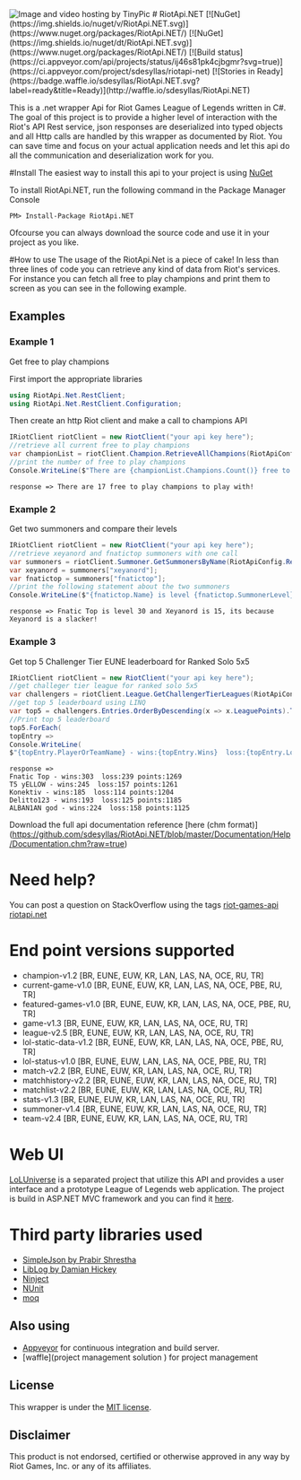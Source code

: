 <img src="http://i58.tinypic.com/qplz85.jpg" border="0" alt="Image and video hosting by TinyPic">
# RiotApi.NET 
[![NuGet](https://img.shields.io/nuget/v/RiotApi.NET.svg)](https://www.nuget.org/packages/RiotApi.NET/) [![NuGet](https://img.shields.io/nuget/dt/RiotApi.NET.svg)](https://www.nuget.org/packages/RiotApi.NET/)
[![Build status](https://ci.appveyor.com/api/projects/status/ij46s81pk4cjbgmr?svg=true)](https://ci.appveyor.com/project/sdesyllas/riotapi-net) [![Stories in Ready](https://badge.waffle.io/sdesyllas/RiotApi.NET.svg?label=ready&title=Ready)](http://waffle.io/sdesyllas/RiotApi.NET)

This is a .net wrapper Api for Riot Games League of Legends written in C#. The goal of this project is to provide a higher 
level of interaction with the Riot's API Rest service, json responses are deserialized into typed objects and all Http calls
are handled by this wrapper as documented by Riot. You can save time and focus on your actual application needs
and let this api do all the communication and deserialization work for you.

#Install
The easiest way to install this api to your project is using [NuGet](https://www.nuget.org/packages/RiotApi.NET/)

To install RiotApi.NET, run the following command in the Package Manager Console
```
PM> Install-Package RiotApi.NET
```

Ofcourse you can always download the source code and use it in your project as you like.

#How to use
The usage of the RiotApi.Net is a piece of cake! In less than three lines of code you can retrieve any kind of data
from Riot's services. 
For instance you can fetch all free to play champions and print them to screen as you can see in the following example.

## Examples

### Example 1
Get free to play champions

First import the appropriate libraries
```cs
using RiotApi.Net.RestClient;
using RiotApi.Net.RestClient.Configuration;
```

Then create an http Riot client and make a call to champions API
```cs
IRiotClient riotClient = new RiotClient("your api key here");
//retrieve all current free to play champions
var championList = riotClient.Champion.RetrieveAllChampions(RiotApiConfig.Regions.NA, freeToPlay: true);
//print the number of free to play champions
Console.WriteLine($"There are {championList.Champions.Count()} free to play champions to play with!");
```

```
response => There are 17 free to play champions to play with!
```

### Example 2
Get two summoners and compare their levels
```cs
IRiotClient riotClient = new RiotClient("your api key here");
//retrieve xeyanord and fnatictop summoners with one call
var summoners = riotClient.Summoner.GetSummonersByName(RiotApiConfig.Regions.EUNE, "xeyanord", "fnatictop");
var xeyanord = summoners["xeyanord"];
var fnatictop = summoners["fnatictop"];
//print the following statement about the two summoners
Console.WriteLine($"{fnatictop.Name} is level {fnatictop.SummonerLevel} and {xeyanord.Name} is {xeyanord.SummonerLevel}, its because {xeyanord.Name} is a slacker!");
```

```
response => Fnatic Top is level 30 and Xeyanord is 15, its because Xeyanord is a slacker!
```

### Example 3
Get top 5 Challenger Tier EUNE leaderboard for Ranked Solo 5x5
```cs
IRiotClient riotClient = new RiotClient("your api key here");
//get challeger tier league for ranked solo 5x5
var challengers = riotClient.League.GetChallengerTierLeagues(RiotApiConfig.Regions.EUNE, Enums.GameQueueType.RANKED_SOLO_5x5);
//get top 5 leaderboard using LINQ
var top5 = challengers.Entries.OrderByDescending(x => x.LeaguePoints).Take(5).ToList();
//Print top 5 leaderboard
top5.ForEach(
topEntry =>
Console.WriteLine(
$"{topEntry.PlayerOrTeamName} - wins:{topEntry.Wins}  loss:{topEntry.Losses} points:{topEntry.LeaguePoints}"));
```

```
response =>
Fnatic Top - wins:303  loss:239 points:1269
T5 yELLOW - wins:245  loss:157 points:1261
Konektiv - wins:185  loss:114 points:1204
Delitto123 - wins:193  loss:125 points:1185
ALBAN1AN god - wins:224  loss:158 points:1125
```

Download the full api documentation reference [here (chm format)] (https://github.com/sdesyllas/RiotApi.NET/blob/master/Documentation/Help/Documentation.chm?raw=true)

# Need help?
You can post a question on StackOverflow using the tags [riot-games-api](http://stackoverflow.com/questions/tagged/riot-games-api)
[riotapi.net](http://stackoverflow.com/questions/tagged/riotapi.net)

# End point versions supported
* champion-v1.2 [BR, EUNE, EUW, KR, LAN, LAS, NA, OCE, RU, TR]
* current-game-v1.0 [BR, EUNE, EUW, KR, LAN, LAS, NA, OCE, PBE, RU, TR]
* featured-games-v1.0 [BR, EUNE, EUW, KR, LAN, LAS, NA, OCE, PBE, RU, TR]
* game-v1.3 [BR, EUNE, EUW, KR, LAN, LAS, NA, OCE, RU, TR]
* league-v2.5 [BR, EUNE, EUW, KR, LAN, LAS, NA, OCE, RU, TR]
* lol-static-data-v1.2 [BR, EUNE, EUW, KR, LAN, LAS, NA, OCE, PBE, RU, TR]
* lol-status-v1.0 [BR, EUNE, EUW, LAN, LAS, NA, OCE, PBE, RU, TR]
* match-v2.2 [BR, EUNE, EUW, KR, LAN, LAS, NA, OCE, RU, TR]
* matchhistory-v2.2 [BR, EUNE, EUW, KR, LAN, LAS, NA, OCE, RU, TR]
* matchlist-v2.2 [BR, EUNE, EUW, KR, LAN, LAS, NA, OCE, RU, TR]
* stats-v1.3 [BR, EUNE, EUW, KR, LAN, LAS, NA, OCE, RU, TR]
* summoner-v1.4 [BR, EUNE, EUW, KR, LAN, LAS, NA, OCE, RU, TR]
* team-v2.4 [BR, EUNE, EUW, KR, LAN, LAS, NA, OCE, RU, TR]

# Web UI
[LoLUniverse](https://github.com/sdesyllas/LoLUniverse) is a separated project that utilize this API and provides a user interface and a prototype League of Legends web application. The project is build in ASP.NET MVC framework and you can find it [here](https://github.com/sdesyllas/LoLUniverse).

# Third party libraries used
* [SimpleJson by Prabir Shrestha](https://github.com/facebook-csharp-sdk/simple-json)
* [LibLog by Damian Hickey](https://github.com/damianh/LibLog)
* [Ninject](http://www.ninject.org/index.html)
* [NUnit](http://www.nunit.org/)
* [moq](https://github.com/Moq/moq4)

## Also using
* [Appveyor](http://www.appveyor.com/) for continuous integration and build server.
* [waffle](project management solution ) for project management

## License
This wrapper is under the [MIT license](https://raw.githubusercontent.com/sdesyllas/RiotApi.NET/master/LICENSE).

## Disclaimer
This product is not endorsed, certified or otherwise approved in any way by Riot Games, Inc. or any of its affiliates.
